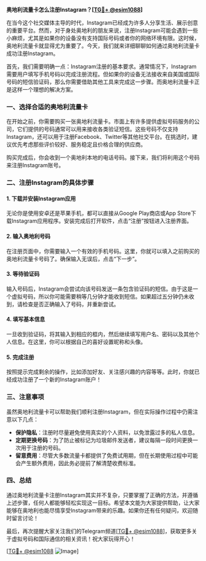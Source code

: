 **奥地利流量卡怎么注册Instagram？[[TG💪+ @esim1088](https://t.me/s/esim1088)]**

在当今这个社交媒体主导的时代，Instagram已经成为许多人分享生活、展示创意的重要平台。然而，对于身处奥地利的朋友来说，注册Instagram可能会遇到一些小麻烦，尤其是如果你的设备没有支持国际号码或者你的网络环境有限。这时候，奥地利流量卡就显得尤为重要了。今天，我们就来详细聊聊如何通过奥地利流量卡成功注册Instagram。

首先，我们需要明确一点：Instagram注册的基本要求。通常情况下，Instagram需要用户填写手机号码以完成注册流程。但如果你的设备无法接收来自美国或国际号码的短信验证码，那么你需要借助其他工具来完成这一步骤。而奥地利流量卡正是这样一个理想的解决方案。

### 一、选择合适的奥地利流量卡

在开始之前，你需要购买一张奥地利流量卡。市面上有许多提供虚拟号码服务的公司，它们提供的号码通常可以用来接收各类验证短信。这些号码不仅支持Instagram，还可以用于注册Facebook、Twitter等其他社交平台。在挑选时，建议优先考虑那些评价较好、服务稳定且价格合理的供应商。

购买完成后，你会收到一个奥地利本地的电话号码。接下来，我们将利用这个号码来注册Instagram账号。

### 二、注册Instagram的具体步骤

#### 1. 下载并安装Instagram应用
无论你是使用安卓还是苹果手机，都可以直接从Google Play商店或App Store下载Instagram应用程序。安装完成后打开软件，点击“注册”按钮进入注册界面。

#### 2. 输入奥地利号码
在注册页面中，你需要输入一个有效的手机号码。这里，你就可以填入之前购买的奥地利流量卡号码了。确保输入无误后，点击“下一步”。

#### 3. 等待验证码
输入号码后，Instagram会尝试向该号码发送一条包含验证码的短信。由于这是一个虚拟号码，所以你可能需要稍等几分钟才能收到短信。如果超过五分钟仍未收到，请检查是否正确输入了号码，并重新尝试。

#### 4. 填写基本信息
一旦收到验证码，将其输入到相应的框内，然后继续填写用户名、密码以及其他个人信息。在这里，你可以根据自己的喜好设置昵称和头像。

#### 5. 完成注册
按照提示完成剩余的操作，比如添加好友、关注感兴趣的内容等等。此时，你就已经成功注册了一个新的Instagram账户！

### 三、注意事项

虽然奥地利流量卡可以帮助我们顺利注册Instagram，但在实际操作过程中仍需注意以下几点：

- **保护隐私**：注册时尽量避免使用真实的个人资料，以免泄露过多的私人信息。
- **定期更换号码**：为了防止被标记为垃圾邮件发送者，建议每隔一段时间更换一次用于注册的号码。
- **留意费用**：尽管大多数流量卡都提供了免费试用期，但在长期使用过程中可能会产生额外费用，因此务必提前了解清楚收费标准。

### 四、总结

通过奥地利流量卡注册Instagram其实并不复杂，只要掌握了正确的方法，并遵循上述步骤，任何人都能够轻松实现这一目标。希望本文能为大家提供帮助，让大家能够在奥地利也能尽情享受Instagram带来的乐趣。如果你还有任何疑问，欢迎随时留言讨论！

最后，再次提醒大家关注我们的Telegram频道[[TG💪+ @esim1088](https://t.me/s/esim1088)]，获取更多关于虚拟号码和国际通信的相关资讯！祝大家玩得开心！

[[TG💪+ @esim1088](https://t.me/s/esim1088) ![Image](https://i.postimg.cc/4NQfJmqS/Snipaste-2025-05-13-00-14-12.png)]